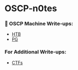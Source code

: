 # OSCP-n0tes

### 📕 OSCP Machine Write-ups:
+ [HTB](https://github.com/h4md153v63n/OSCP-n0tes/blob/main/01_Practice-List.md#-htb-oscp-machines-writeups)
+ [PG](https://github.com/h4md153v63n/OSCP-n0tes/blob/main/01_Practice-List.md#-pg-oscp-machines-writeups)

### For Additional Write-ups:
+ [CTFs](https://github.com/h4md153v63n/CTFs?tab=readme-ov-file#-write-ups)

